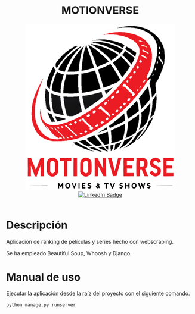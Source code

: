 <h1 align="center">MOTIONVERSE</h1>

<div align="center">
  <img src="static/img/motionverse.png" width="400">
</div>

<div id="badges" align="center" width="100">
  <a href="https://www.linkedin.com/in/pablo-jes%C3%BAs-castellanos-compa%C3%B1a/" target="_blank">
    <img src="https://img.shields.io/badge/LinkedIn-blue?style=for-the-badge&logo=linkedin&logoColor=white" alt="LinkedIn Badge" />
  </a>
</div>

<br>

# Descripción


Aplicación de ranking de películas y series hecho con webscraping.

Se ha empleado Beautiful Soup, Whoosh y Django.



# Manual de uso


Ejecutar la aplicación desde la raíz del proyecto con el siguiente comando.

```BASH
python manage.py runserver
```


